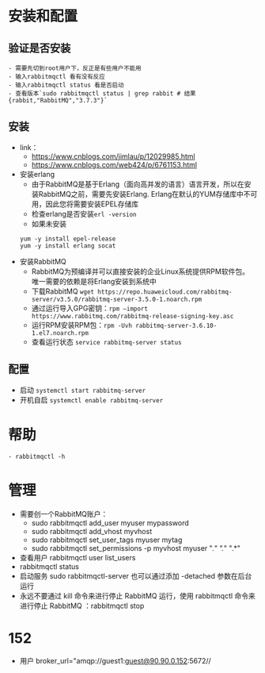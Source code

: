 # 安装和配置
## 验证是否安装
    - 需要先切到root用户下，反正是有些用户不能用
    - 输入rabbitmqctl 看有没有反应
    - 输入rabbitmqctl status 看是否启动
    - 查看版本`sudo rabbitmqctl status | grep rabbit # 结果{rabbit,"RabbitMQ","3.7.3"}`
## 安装
- link：
    - https://www.cnblogs.com/jimlau/p/12029985.html
    - https://www.cnblogs.com/web424/p/6761153.html
- 安装erlang
    - 由于RabbitMQ是基于Erlang（面向高并发的语言）语言开发，所以在安装RabbitMQ之前，需要先安装Erlang. Erlang在默认的YUM存储库中不可用，因此您将需要安装EPEL存储库
    - 检查erlang是否安装`erl -version`
    - 如果未安装
    ```
    yum -y install epel-release
    yum -y install erlang socat
    ```
- 安装RabbitMQ
    - RabbitMQ为预编译并可以直接安装的企业Linux系统提供RPM软件包。 唯一需要的依赖是将Erlang安装到系统中
    - 下载RabbitMQ `wget https://repo.huaweicloud.com/rabbitmq-server/v3.5.0/rabbitmq-server-3.5.0-1.noarch.rpm`
    - 通过运行导入GPG密钥：`rpm –import https://www.rabbitmq.com/rabbitmq-release-signing-key.asc`
    - 运行RPM安装RPM包：`rpm -Uvh rabbitmq-server-3.6.10-1.el7.noarch.rpm`
    - 查看运行状态 `service rabbitmq-server status`
## 配置
- 启动 `systemctl start rabbitmq-server`
- 开机自启 `systemctl enable rabbitmq-server`
# 帮助
    - rabbitmqctl -h
# 管理
- 需要创一个RabbitMQ账户：
    - sudo rabbitmqctl add_user myuser mypassword 
    - sudo rabbitmqctl add_vhost myvhost
    - sudo rabbitmqctl set_user_tags myuser mytag
    - sudo rabbitmqctl set_permissions -p myvhost myuser ".*" ".*" ".*"
- 查看用户 rabbitmqctl user list_users
- rabbitmqctl status
- 启动服务 sudo rabbitmqctl-server 也可以通过添加 -detached 参数在后台运行
- 永远不要通过 kill 命令来进行停止 RabbitMQ 运行，使用 rabbitmqctl 命令来进行停止 RabbitMQ ：rabbitmqctl stop
# 152
- 用户 broker_url="amqp://guest1:guest@90.90.0.152:5672//
